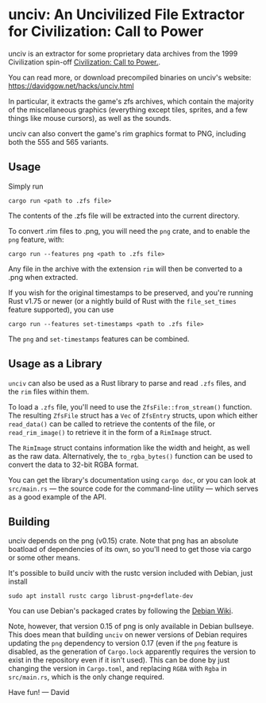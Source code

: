 # unciv: An Uncivilized File Extractor for Civilization: Call to Power

unciv is an extractor for some proprietary data archives from the 1999
Civilization spin-off [Civilization: Call to Power.](https://en.wikipedia.org/wiki/Civilization:_Call_to_Power).

You can read more, or download precompiled binaries on unciv's website:
https://davidgow.net/hacks/unciv.html

In particular, it extracts the game's zfs archives, which contain the majority
of the miscellaneous graphics (everything except tiles, sprites, and a few
things like mouse cursors), as well as the sounds.

unciv can also convert the game's rim graphics format to PNG, including both
the 555 and 565 variants.

## Usage

Simply run
```
cargo run <path to .zfs file>
```

The contents of the .zfs file will be extracted into the current directory.

To convert .rim files to .png, you will need the ``png`` crate, and to enable
the ``png`` feature, with:
```
cargo run --features png <path to .zfs file>
```

Any file in the archive with the extension ``rim`` will then be converted to a
.png when extracted.

If you wish for the original timestamps to be preserved, and you're running
Rust v1.75 or newer (or a nightly build of Rust with the ``file_set_times``
feature supported), you can use
```
cargo run --features set-timestamps <path to .zfs file>
```

The ``png`` and ``set-timestamps`` features can be combined.

## Usage as a Library

``unciv`` can also be used as a Rust library to parse and read ``.zfs`` files,
and the ``rim`` files within them.

To load a ``.zfs`` file, you'll need to use the ``ZfsFile::from_stream()``
function. The resulting ``ZfsFile`` struct has a ``Vec`` of ``ZfsEntry``
structs, upon which either ``read_data()`` can be called to retrieve the
contents of the file, or ``read_rim_image()`` to retrieve it in the form of a
``RimImage`` struct.

The ``RimImage`` struct contains information like the width and height, as
well as the raw data. Alternatively, the ``to_rgba_bytes()`` function can be
used to convert the data to 32-bit RGBA format.

You can get the library's documentation using ``cargo doc``, or you can look
at ``src/main.rs`` — the source code for the command-line utility — which
serves as a good example of the API.

## Building

unciv depends on the png (v0.15) crate. Note that png has an absolute boatload
of dependencies of its own, so you'll need to get those via cargo or some other
means.

It's possible to build unciv with the rustc version included with Debian, just
install
```
sudo apt install rustc cargo librust-png+deflate-dev
```

You can use Debian's packaged crates by following the [Debian Wiki](https://wiki.debian.org/Rust).

Note, however, that version 0.15 of png is only available in Debian bullseye.
This does mean that building ``unciv`` on newer versions of Debian requires
updating the ``png`` dependency to version 0.17 (even if the ``png`` feature is
disabled, as the generation of ``Cargo.lock`` apparently requires the version
to exist in the repository even if it isn't used). This can be done by just
changing the version in ``Cargo.toml``, and replacing ``RGBA`` with ``Rgba``
in ``src/main.rs``, which is the only change required.

Have fun!
— David
